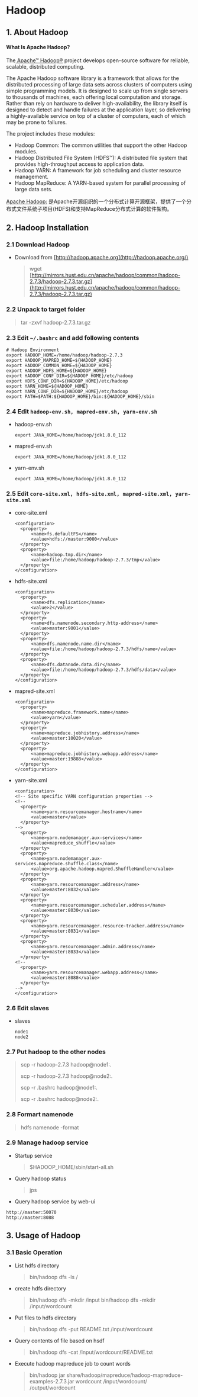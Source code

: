 # Hadoop

## 1. About Hadoop

#### What Is Apache Hadoop?

The[ Apache™ Hadoop®](http://hadoop.apache.org/) project develops open-source software for reliable, scalable, distributed computing.

The Apache Hadoop software library is a framework that allows for the distributed processing of large data sets across clusters of computers using simple programming models. It is designed to scale up from single servers to thousands of machines, each offering local computation and storage. Rather than rely on hardware to deliver high-availability, the library itself is designed to detect and handle failures at the application layer, so delivering a highly-available service on top of a cluster of computers, each of which may be prone to failures.

The project includes these modules:

* Hadoop Common: The common utilities that support the other Hadoop modules.
* Hadoop Distributed File System \(HDFS™\): A distributed file system that provides high-throughput access to application data.
* Hadoop YARN: A framework for job scheduling and cluster resource management.
* Hadoop MapReduce: A YARN-based system for parallel processing of large data sets.

[Apache Hadoop:](http://blog.fens.me/hadoop-family-roadmap/) 是Apache开源组织的一个分布式计算开源框架，提供了一个分布式文件系统子项目\(HDFS\)和支持MapReduce分布式计算的软件架构。

## 2. Hadoop Installation

### 2.1 Download Hadoop

* Download from [http://hadoop.apache.org](http://hadoop.apache.org/)
  > wget [http://mirrors.hust.edu.cn/apache/hadoop/common/hadoop-2.7.3/hadoop-2.7.3.tar.gz](http://mirrors.hust.edu.cn/apache/hadoop/common/hadoop-2.7.3/hadoop-2.7.3.tar.gz)

### 2.2 Unpack to target folder

> tar -zxvf hadoop-2.7.3.tar.gz

### 2.3 Edit `~/.bashrc` and add following contents

```
# Hadoop Environment
export HADOOP_HOME=/home/hadoop/hadoop-2.7.3
export HADOOP_MAPRED_HOME=${HADOOP_HOME}
export HADOOP_COMMON_HOME=${HADOOP_HOME}
export HADOOP_HDFS_HOME=${HADOOP_HOME}
export HADOOP_CONF_DIR=${HADOOP_HOME}/etc/hadoop
export HDFS_CONF_DIR=${HADOOP_HOME}/etc/hadoop
export YARN_HOME=${HADOOP_HOME}
export YARN_CONF_DIR=${HADOOP_HOME}/etc/hadoop
export PATH=$PATH:${HADOOP_HOME}/bin:${HADOOP_HOME}/sbin
```

### 2.4 Edit `hadoop-env.sh, mapred-env.sh, yarn-env.sh`

* hadoop-env.sh

  ```
  export JAVA_HOME=/home/hadoop/jdk1.8.0_112
  ```

* mapred-env.sh

  ```
  export JAVA_HOME=/home/hadoop/jdk1.8.0_112
  ```

* yarn-env.sh

  ```
  export JAVA_HOME=/home/hadoop/jdk1.8.0_112
  ```

### 2.5 Edit `core-site.xml, hdfs-site.xml, mapred-site.xml, yarn-site.xml`

* core-site.xml

  ```
  <configuration>
    <property>
        <name>fs.defaultFS</name>
        <value>hdfs://master:9000</value>
    </property>
    <property>
        <name>hadoop.tmp.dir</name>
        <value>file:/home/hadoop/hadoop-2.7.3/tmp</value>
    </property>
  </configuration>
  ```

* hdfs-site.xml

  ```
  <configuration>
    <property>
        <name>dfs.replication</name>
        <value>2</value>
    </property>
    <property>
        <name>dfs.namenode.secondary.http-address</name>
        <value>master:9001</value>
    </property>
    <property>
        <name>dfs.namenode.name.dir</name>
        <value>file:/home/hadoop/hadoop-2.7.3/hdfs/name</value>
    </property>
    <property>
        <name>dfs.datanode.data.dir</name>
        <value>file:/home/hadoop/hadoop-2.7.3/hdfs/data</value>
    </property>
  </configuration>
  ```

* mapred-site.xml

  ```
  <configuration>
    <property>
        <name>mapreduce.framework.name</name>
        <value>yarn</value>
    </property>
    <property>
        <name>mapreduce.jobhistory.address</name>
        <value>master:10020</value>
    </property>
    <property>
        <name>mapreduce.jobhistory.webapp.address</name>
        <value>master:19888</value>
    </property>
  </configuration>
  ```

* yarn-site.xml

  ```
  <configuration>
  <!-- Site specific YARN configuration properties -->
  <!--
    <property>
        <name>yarn.resourcemanager.hostname</name>
        <value>master</value>
    </property>
  -->
    <property>
        <name>yarn.nodemanager.aux-services</name>
        <value>mapreduce_shuffle</value>
    </property>
    <property>
        <name>yarn.nodemanager.aux-services.mapreduce.shuffle.class</name>
        <value>org.apache.hadoop.mapred.ShuffleHandler</value>
    </property>
    <property>
        <name>yarn.resourcemanager.address</name>
        <value>master:8032</value>
    </property>
    <property>
        <name>yarn.resourcemanager.scheduler.address</name>
        <value>master:8030</value>
    </property>
    <property>
        <name>yarn.resourcemanager.resource-tracker.address</name>
        <value>master:8031</value>
    </property>
    <property>
        <name>yarn.resourcemanager.admin.address</name>
        <value>master:8033</value>
    </property>
  <!--
    <property>
        <name>yarn.resourcemanager.webapp.address</name>
        <value>master:8088</value>
    </property>
  -->
  </configuration>
  ```

### 2.6 Edit slaves

* slaves
  ```
  node1
  node2
  ```

### 2.7 Put hadoop to the other nodes

> scp -r hadoop-2.7.3 hadoop@node1:.
>
> scp -r hadoop-2.7.3 hadoop@node2:.
>
> scp -r .bashrc hadoop@node1:.
>
> scp -r .bashrc hadoop@node2:.

### 2.8 Formart namenode

> hdfs namenode -format

### 2.9 Manage hadoop service

* Startup service

  > $HADOOP\_HOME/sbin/start-all.sh

* Query hadoop status

  > jps

* Query hadoop service by web-ui

```
http://master:50070
http://master:8088
```

## 3. Usage of Hadoop

### 3.1 Basic Operation

* List hdfs directory

  > bin/hadoop dfs -ls /
  
* create hdfs directory

  > bin/hadoop dfs -mkdir /input
  > bin/hadoop dfs -mkdir /input/wordcount
  
* Put files to hdfs directory

  > bin/hadoop dfs -put README.txt /input/wordcount

* Query contents of file based on hsdf

  > bin/hadoop dfs -cat /input/wordcount/README.txt
  
* Execute hadoop mapreduce job to count words

  > bin/hadoop jar share/hadoop/mapreduce/hadoop-mapreduce-examples-2.7.3.jar wordcount /input/wordcount/ /output/wordcount

